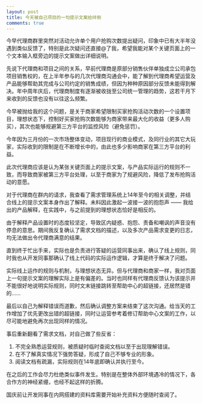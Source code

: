 ```yaml
---
layout: post
title: 今天被自己项目的一句提示文案给绊倒
comments: true
---
```


今早代理商群里突然对活动允许单个用户抢购次数提出疑问，印象中已有大半年没遇到类似反馈了，特别是此次疑问还直接@了我，希望我能对某个关键页面上的一个文本输入框旁边的提示文案做出详细说明。

先说下代理商和项目之间的关系，早前代理商是原部分销售伙伴单独成立公司承包项目销售权的，在上半年参与的几次代理商沟通会中，能了解到代理商希望运营及产品能够帮助其完成与公司约定的销售成绩，但因为种种原因部分反馈未能得到解决。年中周年庆后，代理商制度有逐渐被收拢至公司统一管理的趋势，这若干月下来收到的反馈也没有以往这么频繁。

今早被抛给我的这个问题，是关于商家希望限制买家抢购活动次数的一个设置项目，理想状态下，控制好买家抢购次数能够为商家带来最大化的收益（更多人购买），其次也能够规避第三方平台的监控风险（避免惩罚）。

今年因为三月份的一次市场整体变动，项目现行的商业模式，及同行业的其它大玩家，实际收到的限制是在不断增长中的，由此也多少影响商家在第三方平台的利益。

此次代理商应该是认为某张关键页面上的提示文案，与产品实际运行的规则不一致，而导致商家被第三方平台处理，以至于商家为了规避风险，降低了发布抢购活动的意愿。

对于代理商在群内的请求，我查看了需求管理系统上14年至今的相关调整，并结合线上的提示文案本身作出了解释。未料因此激起一波接一波的抱怨声 —— 我给出的产品解释，在实践中，与之前提到的理想状态恰好是相反的。

由于解释产品设置时的态度较坚定，导致区内疑惑、抱怨、责备和嘲讽的声音没有停息的意思。期间我反复确认了需求文档的描述，以及多次产品需求变更的日志，均无法做出令代理商满意的结果。

直到终于忙出手来，实际也是负责进行答疑的运营同事出来，确认了线上规则，同时我也从开发同事那确认了线上代码的实际运作逻辑，才算是终于解决了问题。

实际线上运作的规则与机制，与理想状态无异。但与代理商和商家一样，我对页面上一句提示文案的理解实际上是有偏差的。当时也同样有代理商反馈认为该提示并不能很好地说明实际规则，同时文末链接跳转至帮助中心的超链接，还居然是错的……

最后以自己为解释错误而道歉，然后确认调整方案来结束了这次沟通。给当天的工作增加了优先更改出错的超链接，同时让运营参考着修订帮助中心文案的工作，以尽可能地避免再次出现同样的情况。

事后重新翻看了需求文档，对自己做了些反省：

1. 不完全熟悉运营规则，被质疑时临时查阅文档以至于出现理解错误。
2. 在不了解真实情况下强势答疑，形成了自己不够专业的形象。
3. 阅读文档有疏漏，实际规则在14年底即确认并执行至今。

在之后的工作会尽力杜绝类似事件发生。特别是在整体外部环境遇冷的情况下，各合作方的神经紧绷，也经不起这样的折腾。

国庆前让开发同事在内网搭建的资料库需要开始补充资料方便随时查阅了。